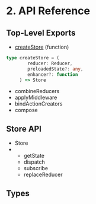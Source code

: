 # 2. API Reference

## Top-Level Exports

* [createStore](createstore.md) \(function\)

```typescript
type createStore = (
        reducer: Reducer,
        preloadedState?: any,
        enhancer?: function
     ) => Store
```

* combineReducers
* applyMiddleware
* bindActionCreators
* compose

## Store API

* Store 
* * getState
  * dispatch
  * subscribe
  * replaceReducer

## Types

